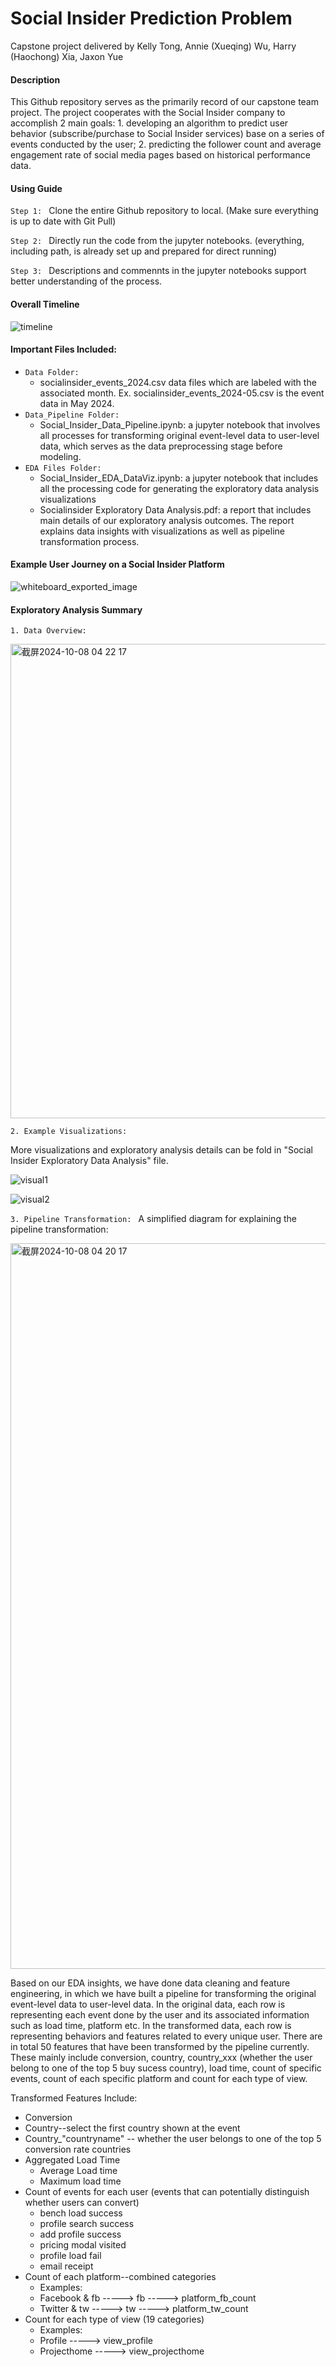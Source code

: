 # Social Insider Prediction Problem

Capstone project delivered by Kelly Tong, Annie (Xueqing) Wu, Harry (Haochong) Xia, Jaxon Yue

#### Description
This Github repository serves as the primarily record of our capstone team project. The project cooperates with the Social Insider company to accomplish 2 main goals: 1. developing an algorithm to predict user behavior (subscribe/purchase to Social Insider services) base on a series of events conducted by the user; 2. predicting the follower count and average engagement rate of social media pages based on historical performance data. 

#### Using Guide

`Step 1: ` Clone the entire Github repository to local. (Make sure everything is up to date with Git Pull) 

`Step 2: ` Directly run the code from the jupyter notebooks. (everything, including path, is already set up and prepared for direct running) 

`Step 3: ` Descriptions and commennts in the jupyter notebooks support better understanding of the process. 

#### Overall Timeline

![timeline](https://github.com/user-attachments/assets/13acd1ba-d3a2-4f16-82e2-ceb16a748575)

#### Important Files Included: 
- `Data Folder: `
    - socialinsider_events_2024.csv data files which are labeled with the associated month. Ex. socialinsider_events_2024-05.csv is the event data in May 2024. 
- `Data_Pipeline Folder: `
    - Social_Insider_Data_Pipeline.ipynb: a jupyter notebook that involves all processes for transforming original event-level data to user-level data, which serves as the data preprocessing stage before modeling.
- `EDA Files Folder: `
    - Social_Insider_EDA_DataViz.ipynb: a jupyter notebook that includes all the processing code for generating the exploratory data analysis visualizations
    - Socialinsider Exploratory Data Analysis.pdf: a report that includes main details of our exploratory analysis outcomes. The report explains data insights with visualizations as well as pipeline transformation process. 
 
#### Example User Journey on a Social Insider Platform

![whiteboard_exported_image](https://github.com/user-attachments/assets/1e245042-408c-42d0-8607-1b02f862e7bb)
 
#### Exploratory Analysis Summary

`1. Data Overview: `

<img width="759" alt="截屏2024-10-08 04 22 17" src="https://github.com/user-attachments/assets/aaaa0f6a-8624-4ce8-89f9-59d87a85de50">

`2. Example Visualizations: `

More visualizations and exploratory analysis details can be fold in "Social Insider Exploratory Data Analysis" file. 

![visual1](https://github.com/user-attachments/assets/69135750-9b38-4841-940e-032b8df9da71)

![visual2](https://github.com/user-attachments/assets/7fca8f0f-d0b8-45cb-9975-f378c0673d82)

`3. Pipeline Transformation: `
A simplified diagram for explaining the pipeline transformation:

<img width="1161" alt="截屏2024-10-08 04 20 17" src="https://github.com/user-attachments/assets/a4c18974-8c1b-4da8-a0f5-a82b57340b1b">

Based on our EDA insights, we have done data cleaning and feature engineering, in which we have built a pipeline for transforming the original event-level data to user-level data. In the original data, each row is representing each event done by the user and its associated information such as load time, platform etc. In the transformed data, each row is representing behaviors and features related to every unique user. There are in total 50 features that have been transformed by the pipeline currently. These mainly include conversion, country, country_xxx (whether the user belong to one of the top 5 buy sucess country), load time, count of specific events, count of each specific platform and count for each type of view.

Transformed Features Include: 
- Conversion
- Country--select the first country shown at the event
- Country_"countryname" -- whether the user belongs to one of the top 5 conversion rate countries
- Aggregated Load Time
  - Average Load time
  - Maximum load time
- Count of events for each user (events that can potentially distinguish whether users can convert)
  - bench load success
  - profile search success
  - add profile success
  - pricing modal visited
  - profile load fail
  - email receipt
- Count of each platform--combined categories
  - Examples: 
  - Facebook & fb -----> fb -----> platform_fb_count
  - Twitter & tw  -----> tw -----> platform_tw_count
- Count for each type of view (19 categories)
  - Examples: 
  - Profile  ----->  view_profile
  - Projecthome ----->  view_projecthome
